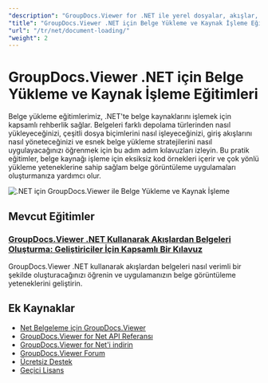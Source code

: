 ```yaml
---
"description": "GroupDocs.Viewer for .NET ile yerel dosyalar, akışlar, URL'ler ve bulut depolama alanı dahil olmak üzere çeşitli kaynaklardan belgelerin nasıl yükleneceğini öğrenin."
"title": "GroupDocs.Viewer .NET için Belge Yükleme ve Kaynak İşleme Eğitimleri"
"url": "/tr/net/document-loading/"
"weight": 2
---
```


# GroupDocs.Viewer .NET için Belge Yükleme ve Kaynak İşleme Eğitimleri

Belge yükleme eğitimlerimiz, .NET'te belge kaynaklarını işlemek için kapsamlı rehberlik sağlar. Belgeleri farklı depolama türlerinden nasıl yükleyeceğinizi, çeşitli dosya biçimlerini nasıl işleyeceğinizi, giriş akışlarını nasıl yöneteceğinizi ve esnek belge yükleme stratejilerini nasıl uygulayacağınızı öğrenmek için bu adım adım kılavuzları izleyin. Bu pratik eğitimler, belge kaynağı işleme için eksiksiz kod örnekleri içerir ve çok yönlü yükleme yeteneklerine sahip sağlam belge görüntüleme uygulamaları oluşturmanıza yardımcı olur.

![.NET için GroupDocs.Viewer ile Belge Yükleme ve Kaynak İşleme](/viewer/document-loading/image.png)

## Mevcut Eğitimler

### [GroupDocs.Viewer .NET Kullanarak Akışlardan Belgeleri Oluşturma: Geliştiriciler İçin Kapsamlı Bir Kılavuz](./render-documents-groupdocs-viewer-net-streams/)
GroupDocs.Viewer .NET kullanarak akışlardan belgeleri nasıl verimli bir şekilde oluşturacağınızı öğrenin ve uygulamanızın belge görüntüleme yeteneklerini geliştirin.

## Ek Kaynaklar

- [Net Belgeleme için GroupDocs.Viewer](https://docs.groupdocs.com/viewer/net/)
- [GroupDocs.Viewer for Net API Referansı](https://reference.groupdocs.com/viewer/net/)
- [GroupDocs.Viewer for Net'i indirin](https://releases.groupdocs.com/viewer/net/)
- [GroupDocs.Viewer Forum](https://forum.groupdocs.com/c/viewer/9)
- [Ücretsiz Destek](https://forum.groupdocs.com/)
- [Geçici Lisans](https://purchase.groupdocs.com/temporary-license/)